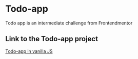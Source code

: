 # Todo-app
Todo app is an intermediate challenge from Frontendmentor

## Link to the Todo-app project
[Todo-app in vanilla JS](https://badr-21.github.io/Todo-app/)
